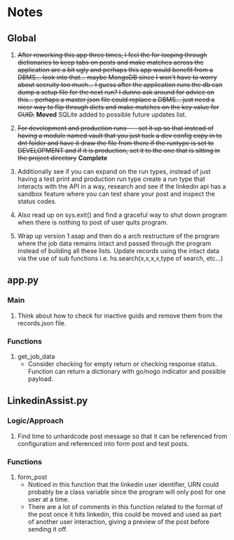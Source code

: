 # Notes

## Global

1. ~~After reworking this app three times, I feel the for looping through dictionaries to keep tabs on posts and make matches across the application are a bit ugly and perhaps this app would benefit from a DBMS... look into that... maybe MongoDB since I won't have to worry about secruity too much... I guess after the application runs the db can dump a setup file for the next run? I dunno ask around for advice on this... perhaps a master json file could replace a DBMS... just need a nicer way to flip through dicts and make matches on the key value for GUID.~~ __Moved__ SQLite added to possible future updates list.

2. ~~For development and production runs --- set it up so that instead of having a module named vault that you just tuck a dev config copy in to dnt folder and have it draw the file from there if the runtype is set to DEVELOPMENT and if it is production, set it to the one that is sitting in the project directory~~ __Complete__

3. Additionally see if you can expand on the run types, instead of just having a test print and production run type create a run type that interacts with the API in a way, research and see if the linkedin api has a sandbox feature where you can test share your post and inspect the status codes.

4. Also read up on sys.exit() and find a graceful way to shut down program when there is nothing to post of user quits program.

5. Wrap up version 1 asap and then do a arch restructure of the program where the job data remains intact and passed through the program instead of building all these lists. Update records using the intact data via the use of sub functions i.e. hs.search(x,x,x,x,type of search, etc...)

## app.py

### Main

1. Think about how to check for inactive guids and remove them from the records.json file.

### Functions

1. get_job_data
    - Consider checking for empty return or checking response status. Function can return a dictionary with go/nogo indicator and possible payload.

## LinkedinAssist.py

### Logic/Approach

1. Find time to unhardcode post message so that it can be referenced from configuration and referenced into form post and test posts.

### Functions

1. form_post
    - Noticed in this function that the linkedin user identifier, URN could probably be a class variable since the program will only post for one user at a time.
    - There are a lot of comments in this function related to the format of the post once it hits linkedin, this could be moved and used as part of another user interaction, giving a preview of the post before sending it off.
